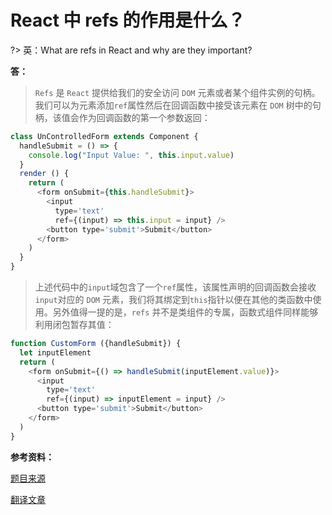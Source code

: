# React 中 refs 的作用是什么？

?> 英：What are refs in React and why are they important?

**答：**

> `Refs` 是 `React` 提供给我们的安全访问 `DOM` 元素或者某个组件实例的句柄。我们可以为元素添加`ref`属性然后在回调函数中接受该元素在 `DOM` 树中的句柄，该值会作为回调函数的第一个参数返回：

```js
class UnControlledForm extends Component {
  handleSubmit = () => {
    console.log("Input Value: ", this.input.value)
  }
  render () {
    return (
      <form onSubmit={this.handleSubmit}>
        <input
          type='text'
          ref={(input) => this.input = input} />
        <button type='submit'>Submit</button>
      </form>
    )
  }
}
```

> 上述代码中的`input`域包含了一个`ref`属性，该属性声明的回调函数会接收`input`对应的 `DOM` 元素，我们将其绑定到`this`指针以便在其他的类函数中使用。另外值得一提的是，`refs` 并不是类组件的专属，函数式组件同样能够利用闭包暂存其值：

```js
function CustomForm ({handleSubmit}) {
  let inputElement
  return (
    <form onSubmit={() => handleSubmit(inputElement.value)}>
      <input
        type='text'
        ref={(input) => inputElement = input} />
      <button type='submit'>Submit</button>
    </form>
  )
}
```

**参考资料：**

[题目来源](https://segmentfault.com/a/1190000008102870)

[翻译文章](https://tylermcginnis.com/react-interview-questions/)